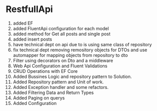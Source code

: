 # RestfullApi

1. added EF
2. added FluentApi configuration for each model
3. added method for Get all posts and single post
4. added insert posts
5. have technical dept on api due to is using same class of repository
6. fix technical dept removing remository objects for DTOs and use automapper for mapping objects from repository to dto
7. Filter using decorators on Dto and a middleware 
8. Web Api Configuration and Fluent Validations
9. CRUD Operations with EF Core
10. Added Bussines Logic and repository pattern to Solution.
11. Added Repository pattern and Unit of work.
12. Added Exception handler and some refactors.
13. Added Filtering Data and Return Types
14. Added Paging on querys
15. Added Configuration

